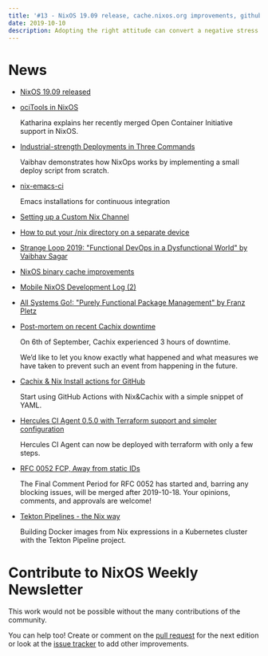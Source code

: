 ```yaml
---
title: '#13 - NixOS 19.09 release, cache.nixos.org improvements, github actions for Nix, a number of talks'
date: 2019-10-10
description: Adopting the right attitude can convert a negative stress into a positive one - Hans Selye
---
```


# News

- [NixOS 19.09 released](https://discourse.nixos.org/t/nixos-19-09-release/4306)

- [ociTools in NixOS](https://spacekookie.de/blog/ocitools-in-nixos/)

  Katharina explains her recently merged Open Container Initiative support in NixOS.

- [Industrial-strength Deployments in Three Commands](https://vaibhavsagar.com/blog/2019/08/22/industrial-strength-deployments/)

  Vaibhav demonstrates how NixOps works by implementing a small deploy script from scratch.

- [nix-emacs-ci](https://github.com/purcell/nix-emacs-ci)

  Emacs installations for continuous integration

- [Setting up a Custom Nix Channel](https://savanni.luminescent-dreams.com/2019/09/13/nix-channel/)

- [How to put your /nix directory on a separate device](https://cs-syd.eu/posts/2019-09-14-nix-on-seperate-device)

- [Strange Loop 2019: "Functional DevOps in a Dysfunctional World" by Vaibhav Sagar](https://www.youtube.com/watch?v=baTsrF9_zi0)

- [NixOS binary cache improvements](https://www.notion.so/Cache-Work-db97de6ab19b4d7ab9f4a60cb4cdaaf0)

- [Mobile NixOS Development Log (2)](https://samuel.dionne-riel.com/blog/2019/09/25/mobile-nixos-development-log-2.html)

- [All Systems Go!: "Purely Functional Package Management" by Franz Pletz](https://www.youtube.com/watch?v=OhBsUPRHIKI)

- [Post-mortem on recent Cachix downtime](https://blog.hercules-ci.com/2019/09/30/recent-cachix-downtime/)

  On 6th of September, Cachix experienced 3 hours of downtime.

  We’d like to let you know exactly what happened and what measures we have taken to prevent such an event from happening in the future.

- [Cachix & Nix Install actions for GitHub](https://discourse.nixos.org/t/cachix-nix-install-actions-for-github/4242)

  Start using GitHub Actions with Nix&Cachix with a simple snippet of YAML.

- [Hercules CI Agent 0.5.0 with Terraform support and simpler configuration](https://blog.hercules-ci.com/2019/10/07/agent-0.5.0-more-terraform-less-configuration/)

  Hercules CI Agent can now be deployed with terraform with only a few steps.

- [RFC 0052 FCP, Away from static IDs](https://github.com/NixOS/rfcs/pull/52)

  The Final Comment Period for RFC 0052 has started and, barring any blocking issues, will be merged
  after 2019-10-18. Your opinions, comments, and approvals are welcome!

- [Tekton Pipelines - the Nix way](https://lewo.abesis.fr/posts/2019-09-30-tekton-pipelines-the-nix-way.html)

  Building Docker images from Nix expressions in a Kubernetes cluster with the Tekton Pipeline project.

# Contribute to NixOS Weekly Newsletter

This work would not be possible without the many contributions of the community.

You can help too! Create or comment on the [pull request](https://github.com/NixOS/nixos-weekly/pulls)
for the next edition or look at the
[issue tracker](https://github.com/NixOS/nixos-weekly/issues) to add other improvements.
